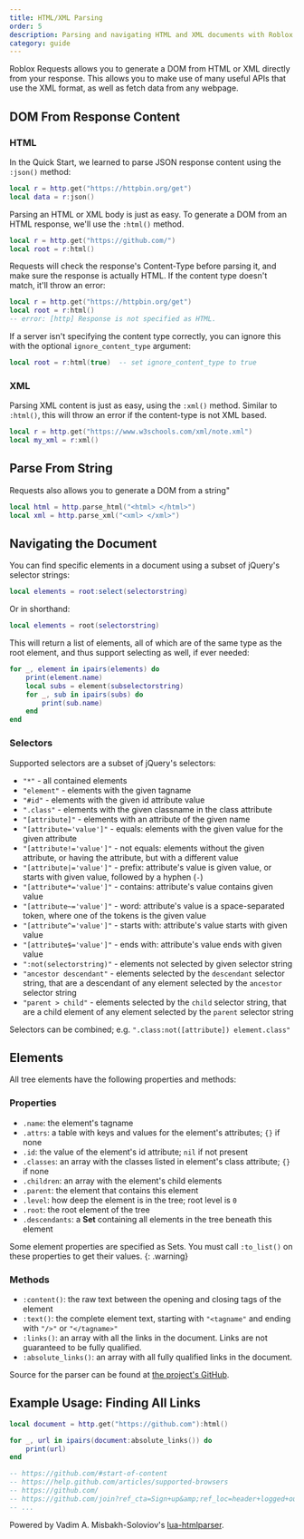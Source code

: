 ```yaml
---
title: HTML/XML Parsing
order: 5
description: Parsing and navigating HTML and XML documents with Roblox Requests.
category: guide
---
```


Roblox Requests allows you to generate a DOM from HTML or XML directly from your response.
This allows you to make use of many useful APIs that use the XML format, as well as fetch data
from any webpage.

## DOM From Response Content

### HTML

In the Quick Start, we learned to parse JSON response content using the `:json()` method:

```lua
local r = http.get("https://httpbin.org/get")
local data = r:json()
```

Parsing an HTML or XML body is just as easy. To generate a DOM from an HTML response, we'll use the `:html()` method.

``` lua
local r = http.get("https://github.com/")
local root = r:html()
```

Requests will check the response's Content-Type before parsing it, and make sure the response is actually HTML. If the content type
doesn't match, it'll throw an error:

``` lua
local r = http.get("https://httpbin.org/get")
local root = r:html()
-- error: [http] Response is not specified as HTML.
```

If a server isn't specifying the content type correctly, you can ignore this with the optional `ignore_content_type` argument:

``` lua
local root = r:html(true)  -- set ignore_content_type to true
```

### XML

Parsing XML content is just as easy, using the `:xml()` method. Similar to `:html()`, this will throw an error if the content-type is not XML based.

``` lua
local r = http.get("https://www.w3schools.com/xml/note.xml")
local my_xml = r:xml()
```

## Parse From String

Requests also allows you to generate a DOM from a string"

``` lua
local html = http.parse_html("<html> </html>")
local xml = http.parse_xml("<xml> </xml>")
```


## Navigating the Document

You can find specific elements in a document using a subset of jQuery's selector strings:

``` lua
local elements = root:select(selectorstring)
```

Or in shorthand:

``` lua
local elements = root(selectorstring)
```

This will return a list of elements, all of which are of the same type as the root element, and thus support selecting as well, if ever needed:

``` lua
for _, element in ipairs(elements) do
    print(element.name)
    local subs = element(subselectorstring)
    for _, sub in ipairs(subs) do
        print(sub.name)
    end
end
```

### Selectors

Supported selectors are a subset of jQuery's selectors:

- `"*"` - all contained elements
- `"element"` - elements with the given tagname
- `"#id"` - elements with the given id attribute value
- `".class"` - elements with the given classname in the class attribute
- `"[attribute]"` - elements with an attribute of the given name
- `"[attribute='value']"` - equals: elements with the given value for the given attribute
- `"[attribute!='value']"` - not equals: elements without the given attribute, or having the attribute, but with a different value
- `"[attribute|='value']"` - prefix: attribute's value is given value, or starts with given value, followed by a hyphen (`-`)
- `"[attribute*='value']"` - contains: attribute's value contains given value
- `"[attribute~='value']"` - word: attribute's value is a space-separated token, where one of the tokens is the given value
- `"[attribute^='value']"` - starts with: attribute's value starts with given value
- `"[attribute$='value']"` - ends with: attribute's value ends with given value
- `":not(selectorstring)"` - elements not selected by given selector string
- `"ancestor descendant"` - elements selected by the `descendant` selector string, that are a descendant of any element selected by the `ancestor` selector string
- `"parent > child"` - elements selected by the `child` selector string, that are a child element of any element selected by the `parent` selector string

Selectors can be combined; e.g. `".class:not([attribute]) element.class"`

## Elements

All tree elements have the following properties and methods:

### Properties
- `.name`: the element's tagname
- `.attrs`: a table with keys and values for the element's attributes; `{}` if none
- `.id`: the value of the element's id attribute; `nil` if not present
- `.classes`: an array with the classes listed in element's class attribute; `{}` if none
- `.children`: an array with the element's child elements
- `.parent`: the element that contains this element
- `.level`: how deep the element is in the tree; root level is `0`
- `.root`: the root element of the tree
- `.descendants`: a **Set** containing all elements in the tree beneath this element

Some element properties are specified as Sets. You must call `:to_list()` on these properties to get their values.
{: .warning}

### Methods
- `:content()`: the raw text between the opening and closing tags of the element
- `:text()`: the complete element text, starting with `"<tagname"` and ending with `"/>"` or `"</tagname>"`
- `:links()`: an array with all the links in the document. Links are not guaranteed to be fully qualified.
- `:absolute_links()`: an array with all fully qualified links in the document.

Source for the parser can be found at [the project's GitHub](https://github.com/jpatrickdill/rbx-html).

## Example Usage: Finding All Links

``` lua
local document = http.get("https://github.com"):html()

for _, url in ipairs(document:absolute_links()) do
    print(url)
end

-- https://github.com/#start-of-content
-- https://help.github.com/articles/supported-browsers
-- https://github.com/
-- https://github.com/join?ref_cta=Sign+up&amp;ref_loc=header+logged+out&amp;ref_page=%2F&amp;source=header-home
-- ...
```

Powered by Vadim A. Misbakh-Soloviov's [lua-htmlparser](https://github.com/msva/lua-htmlparser).